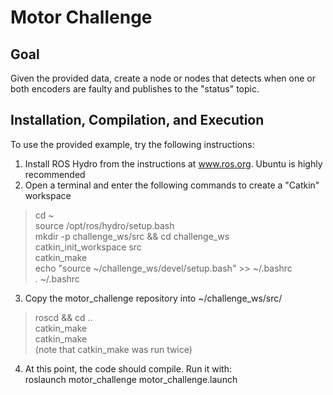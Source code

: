 # Motor Challenge

## Goal
Given the provided data, create a node or nodes that detects when one or both encoders are faulty and publishes to the "status" topic.

## Installation, Compilation, and Execution
To use the provided example, try the following instructions:

1. Install ROS Hydro from the instructions at www.ros.org. Ubuntu is highly recommended  
2. Open a terminal and enter the following commands to create a "Catkin" workspace  
> cd ~  
> source /opt/ros/hydro/setup.bash  
> mkdir -p challenge_ws/src && cd challenge_ws  
> catkin_init_workspace src  
> catkin_make  
> echo "source ~/challenge_ws/devel/setup.bash" >> ~/.bashrc  
> . ~/.bashrc  
3. Copy the motor_challenge repository into ~/challenge_ws/src/  
> roscd && cd ..  
> catkin_make  
> catkin_make    
(note that catkin_make was run twice)  
4. At this point, the code should compile. Run it with:  
roslaunch motor_challenge motor_challenge.launch  
